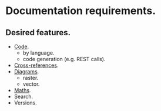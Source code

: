 # Documentation requirements.

## Desired features.

* [Code](code..md).
  *  by language.
  * code generation \(e.g. REST calls\).
* [Cross-references](cross-references..md).
* [Diagrams](diagrams..md).
  * raster.
  * vector.
* [Maths](maths.md).
* Search.
* Versions.

